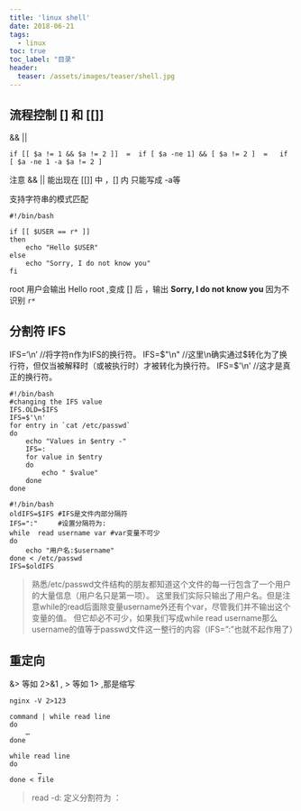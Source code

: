 ```yaml
---
title: 'linux shell'
date: 2018-06-21
tags:
  - linux
toc: true
toc_label: "目录"
header:
  teaser: /assets/images/teaser/shell.jpg
---
```


## 流程控制 [] 和 [[]]

&& ||

```text
if [[ $a != 1 && $a != 2 ]]  =  if [ $a -ne 1] && [ $a != 2 ]  =   if [ $a -ne 1 -a $a != 2 ]
```

注意 && || 能出现在 [[]] 中 ，[] 内 只能写成 -a等

支持字符串的模式匹配 
```text
#!/bin/bash

if [[ $USER == r* ]]
then 
	echo "Hello $USER"
else
	echo "Sorry, I do not know you"
fi
```

root 用户会输出 Hello root ,变成 [] 后 ，输出 **Sorry, I do not know you** 因为不识别 ``r*``

## 分割符 IFS

IFS=‘\n’  //将字符n作为IFS的换行符。
IFS=$"\n" //这里\n确实通过$转化为了换行符，但仅当被解释时（或被执行时）才被转化为换行符。
IFS=$'\n' //这才是真正的换行符。

```text
#!/bin/bash
#changing the IFS value
IFS.OLD=$IFS
IFS=$'\n'
for entry in `cat /etc/passwd`
do	
	echo "Values in $entry -"
	IFS=:
	for value in $entry
	do
		echo " $value"
	done
done

```

```text
#!/bin/bash
oldIFS=$IFS #IFS是文件内部分隔符
IFS=":"     #设置分隔符为:
while  read username var #var变量不可少
do
    echo "用户名:$username"
done < /etc/passwd 
IFS=$oldIFS
```
>熟悉/etc/passwd文件结构的朋友都知道这个文件的每一行包含了一个用户的大量信息（用户名只是第一项）。 
 这里我们实际只输出了用户名。但是注意while的read后面除变量username外还有个var，尽管我们并不输出这个变量的值。 
 但它却必不可少，如果我们写成while read username那么username的值等于passwd文件这一整行的内容（IFS=”:”也就不起作用了）


## 重定向
&> 等如 2>&1 , > 等如 1> ,那是缩写

```text
nginx -V 2>123
```

```text
command | while read line
do
    …
done

while read line
do
       …
done < file
```
> read -d: 定义分割符为 ：